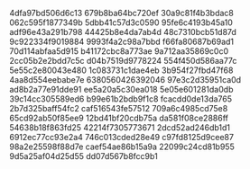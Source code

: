 4dfa97bd506d6c13
679b8ba64bc720ef
30a9c81f4b3bdac8
062c595f1877349b
5dbb41c57d3c0590
95fe6c4193b45a10
adf96e43a291b798
44425b8e4da7ab4d
48c7310bcb51d87d
9c922334f9019884
9993f4a2c98a7bbd
f66fa80687b69ad1
70d114abfaa5d915
b41172cbc8a773ae
9a712aa35869c0c0
2cc05b2e2bdd7c5c
d04b7519d9778224
554f450d586aa77c
5e55c2e80043e480
1c083731c1dae4eb
3b954f27fbd47f68
4aa8d554eebabe7e
6380560426392046
97e3c2d35951ca0d
ad8b2a77e91dde91
ee5a20a5c30ea018
5e05e601281da0db
39c14cc305589ed6
b99e61b2bdb9f1c8
fcacdd0de13da765
2b7d325baff54fc2
caf516543fe57512
709a6c4985cd75e8
65cd92ab50f85ee9
12bd41bf20cdb75a
da581f08ce2886ff
54638b18f863fd25
42214f7305773671
2dcd52ad246db1d1
6912ec77cc93e2a4
746c013cded28e49
c97fd8125d9cee87
98a2e25598f88d7e
caef54ae86b15a9a
22099c24cd81b955
9d5a25af04d25d55
dd07d567b8fcc9b1
